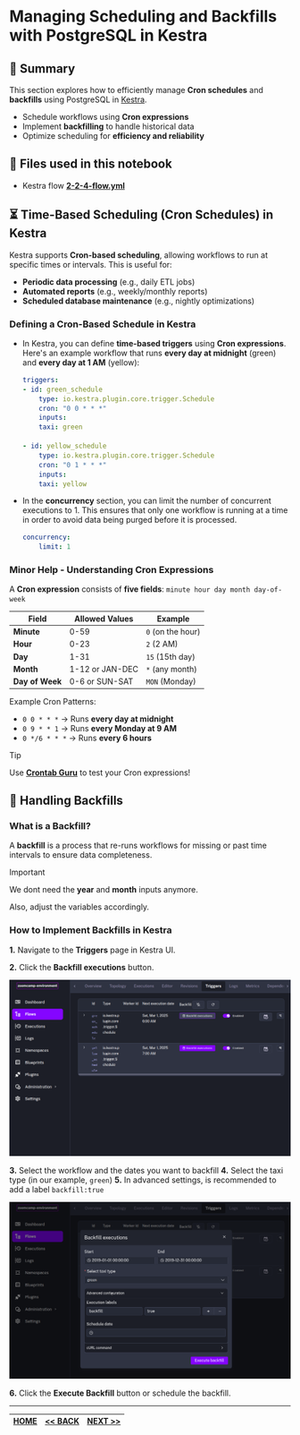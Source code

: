 # Managing Scheduling and Backfills with PostgreSQL in Kestra

## 📌 Summary

This section explores how to efficiently manage **Cron schedules** and **backfills** using PostgreSQL in [Kestra](https://kestra.io/).

- Schedule workflows using **Cron expressions**
- Implement **backfilling** to handle historical data
- Optimize scheduling for **efficiency and reliability**

## 📁 Files used in this notebook
- Kestra flow **[2-2-4-flow.yml](#)**
<!-- TODO - add flow 2-2-4-flow.yml-->


## ⏳ Time-Based Scheduling (Cron Schedules) in Kestra

Kestra supports **Cron-based scheduling**, allowing workflows to run at specific times or intervals. This is useful for:

- **Periodic data processing** (e.g., daily ETL jobs)
- **Automated reports** (e.g., weekly/monthly reports)
- **Scheduled database maintenance** (e.g., nightly optimizations)

### Defining a Cron-Based Schedule in Kestra

- In Kestra, you can define **time-based triggers** using **Cron expressions**. Here's an example workflow that runs **every day at midnight** (green) and **every day at 1 AM** (yellow):

    ```yaml
    triggers:
    - id: green_schedule
        type: io.kestra.plugin.core.trigger.Schedule
        cron: "0 0 * * *"
        inputs:
        taxi: green

    - id: yellow_schedule
        type: io.kestra.plugin.core.trigger.Schedule
        cron: "0 1 * * *"
        inputs:
        taxi: yellow
    ```

- In the **concurrency** section, you can limit the number of concurrent executions to 1. This ensures that only one workflow is running at a time in order to avoid data being purged before it is processed.

    ```yml
    concurrency:
        limit: 1
    ```


### Minor Help - Understanding Cron Expressions

A **Cron expression** consists of **five fields**:
`minute hour day month day-of-week`

| Field         | Allowed Values  | Example |
|--------------|----------------|---------|
| **Minute**    | 0-59           | `0` (on the hour) |
| **Hour**      | 0-23           | `2` (2 AM) |
| **Day**       | 1-31           | `15` (15th day) |
| **Month**     | 1-12 or JAN-DEC | `*` (any month) |
| **Day of Week** | 0-6 or SUN-SAT | `MON` (Monday) |

Example Cron Patterns:

- `0 0 * * *` → Runs **every day at midnight**
- `0 9 * * 1` → Runs **every Monday at 9 AM**
- `0 */6 * * *` → Runs **every 6 hours**

> [!TIP]
>
>Use **[Crontab Guru](https://crontab.guru/)** to test your Cron expressions!

## 🔄 Handling Backfills

### What is a Backfill?

A **backfill** is a process that re-runs workflows for missing or past time intervals to ensure data completeness.

> [!IMPORTANT]
>
> We dont need the **year** and **month** inputs anymore.
>
> Also, adjust the variables accordingly.


### How to Implement Backfills in Kestra

**1.** Navigate to the **Triggers** page in Kestra UI.

**2.** Click the **Backfill executions** button.

![triggers](../assets/images/image-2.png)

**3.** Select the workflow and the dates you want to backfill
**4.** Select the taxi type (in our example, `green`)
**5.** In advanced settings, is recommended to add a label `backfill:true`

![backfill](../assets/images/image-1.png)

**6.** Click the **Execute Backfill** button or schedule the backfill.

---

| [HOME](../README.md) | [<< BACK](./2-2-3-notes.md) | [NEXT >>](./2-2-5-notes.md) |
| -------------------- | ----------------------- | --------------------------- |
